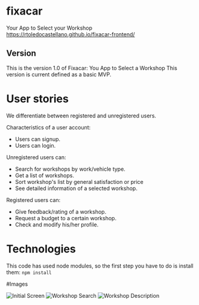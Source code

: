 # fixacar
Your App to Select your Workshop
https://rtoledocastellano.github.io/fixacar-frontend/


## Version
This is the version 1.0 of Fixacar: You App to Select a Workshop
This version is current defined as a basic MVP.


# User stories

We differentiate between registered and unregistered users.

Characteristics of a user account:
- Users can signup.
- Users can login.

Unregistered users can:
- Search for workshops by work/vehicle type.
- Get a list of workshops.
- Sort workshop's list by general satisfaction or price
- See detailed information of a selected workshop.

Registered users can:
- Give feedback/rating of a workshop.
- Request a budget to a certain workshop.
- Check and modify his/her profile.

# Technologies
This code has used node modules, so the first step you have to do is install them:
`npm install`

#Images

![Initial Screen](https://i.ibb.co/RTwGHx2/fixacar1.png)
![Workshop Search](https://i.ibb.co/vkHkYkJ/fixacar2.png)
![Workshop Description](https://i.ibb.co/250LZxR/fixacar3.png)






